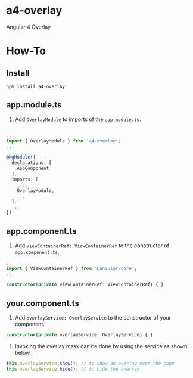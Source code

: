 # a4-overlay
Angular 4 Overlay

# How-To
## Install
```
npm install a4-overlay
```

## app.module.ts
1. Add ```OverlayModule``` to imports of the ```app.module.ts```.

```typescript

...
import { OverlayModule } from 'a4-overlay';
...

@NgModule({
  declarations: [
    AppComponent
  ],
  imports: [
    ...,
    OverlayModule,
    ...
  ],
  ...
})
```

## app.component.ts
1. Add ```viewContainerRef: ViewContainerRef``` to the constructor of ```app.component.ts```.
```typescript
...
import { ViewContainerRef } from '@angular/core';
...

constructor(private viewContainerRef: ViewContainerRef) { }
```

## your.component.ts
1. Add ```overlayService: OverlayService``` to the constructor of your component.
```typescript
constructor(private overlayService: OverlayService) { }
```
1. Invoking the overlay mask can be done by using the service as shown below.
```typescript
this.overlayService.show(); // to show an overlay over the page
this.overlayService.hide(); // to hide the overlay
```
